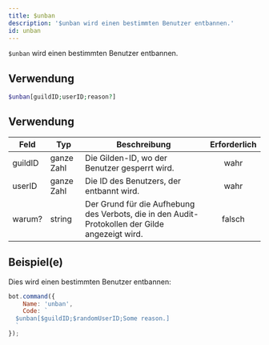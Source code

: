 ```yaml
---
title: $unban
description: '$unban wird einen bestimmten Benutzer entbannen.'
id: unban
---
```


`$unban` wird einen bestimmten Benutzer entbannen.

## Verwendung

```php
$unban[guildID;userID;reason?]
```

## Verwendung

| Feld    | Typ        | Beschreibung                                                                                    | Erforderlich |
| ------- | ---------- | ----------------------------------------------------------------------------------------------- |:------------:|
| guildID | ganze Zahl | Die Gilden-ID, wo der Benutzer gesperrt wird.                                                   |     wahr     |
| userID  | ganze Zahl | Die ID des Benutzers, der entbannt wird.                                                        |     wahr     |
| warum?  | string     | Der Grund für die Aufhebung des Verbots, die in den Audit-Protokollen der Gilde angezeigt wird. |    falsch    |

## Beispiel(e)

Dies wird einen bestimmten Benutzer entbannen:

```javascript
bot.command({
    Name: 'unban',
    Code: `
  $unban[$guildID;$randomUserID;Some reason.]
  `
});
```